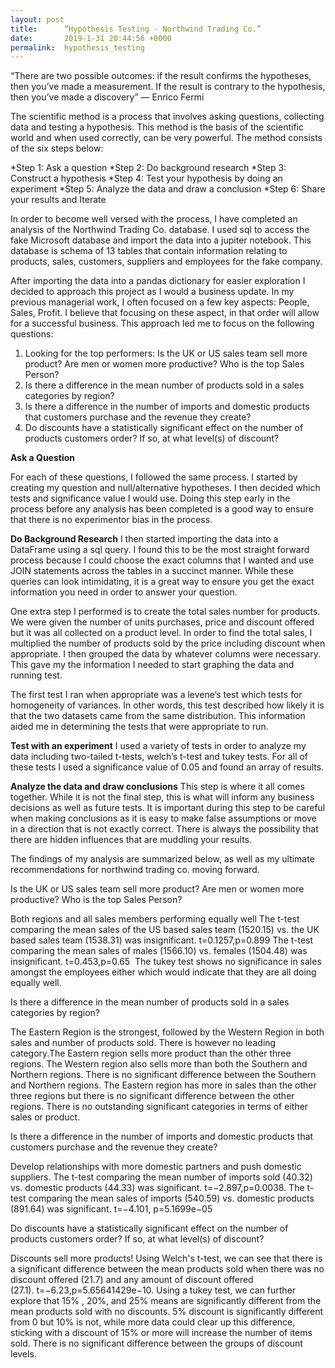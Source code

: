 ```yaml
---
layout: post
title:      “Hypothesis Testing - Northwind Trading Co.”
date:       2019-1-31 20:44:56 +0000
permalink:  hypothesis_testing
---
```


“There are two possible outcomes: if the result confirms the hypotheses, then you’ve made a measurement. If the result is contrary to the hypothesis, then you’ve made a discovery”
— Enrico Fermi


The scientific method is a process that involves asking questions, collecting data and testing a hypothesis. This method is the basis of the scientific world and when used correctly, can be very powerful. The method consists of the six steps below: 

*Step 1: Ask a question
*Step 2: Do background research
*Step 3: Construct a hypothesis
*Step 4: Test your hypothesis by doing an experiment
*Step 5: Analyze the data and draw a conclusion
*Step 6: Share your results and Iterate

In order to become well versed with the process, I have completed an analysis of the Northwind Trading Co. database. I used sql to access the fake Microsoft database and import the data into a jupiter notebook. This database is schema of 13 tables that contain information relating to products, sales, customers, suppliers and employees for the fake company. 

After importing the data into a pandas dictionary for easier exploration I decided to approach this project as I would a business update. In my previous managerial work, I often focused on a few key aspects: People, Sales, Profit. I believe that focusing on these aspect, in that order will allow for a successful business. This approach led me to focus on the following questions:

1. Looking for the top performers: Is the UK or US sales team sell more product? Are men or women more productive? Who is the top Sales Person?
2. Is there a difference in the mean number of products sold in a sales categories by region?
3. Is there a difference in the number of imports and domestic products that customers purchase and the revenue they create?
4. Do discounts have a statistically significant effect on the number of products customers order? If so, at what level(s) of discount?

<b>Ask a Question</b>

For each of these questions, I followed the same process. I started by creating my question and null/alternative hypotheses. I then decided which tests and significance value I would use. Doing this step early in the process before any analysis has been completed is a good way to ensure that there is no experimentor bias in the process. 

<b>Do Background Research</b>
I then started  importing the data into a DataFrame using a sql query. I found this to be the most straight forward process because I could choose the exact columns that I wanted and use JOIN statements across the tables in a succinct manner. While these queries can look intimidating, it is a great way to ensure you get the exact information you need in order to answer your question. 

One extra step I performed is to create the total sales number for products. We were given the number of units purchases, price and discount offered but it was all collected on a product level. In order to find the total sales, I multiplied the number of products sold by the price including discount when appropriate. I then grouped the data by whatever columns were necessary. This gave my the information I needed to start graphing the data and running test. 

The first test I ran when appropriate was a levene’s test which tests for homogeneity of variances. In other words, this test described how likely it is that the two datasets came from the same distribution. This information aided me in determining the tests that were appropriate to run. 

<b>Test with an experiment</b>
I used a variety of tests in order to analyze my data including two-tailed t-tests, welch’s t-test and tukey tests. For all of these tests I used a significance value of 0.05 and found an array of results. 

<b>Analyze the data and draw conclusions</b>
This step is where it all comes together. While it is not the final step, this is what will inform any business decisions as well as future tests. It is important during this step to be careful when making conclusions as it is easy to make false assumptions or move in a direction that is not exactly correct. There is always the possibility that there are hidden influences that are muddling your results. 

The findings of my analysis are summarized below, as well as my ultimate recommendations for northwind trading co. moving forward. 

Is the UK or US sales team sell more product? Are men or women more productive? Who is the top Sales Person?

Both regions and all sales members performing equally well
The t-test comparing the mean sales of the US based sales team (1520.15) vs. the UK based sales team (1538.31) was insignificant. t=0.1257,p=0.899
The t-test comparing the mean sales of males (1566.10) vs. females (1504.48) was insignificant. t=0.453,p=0.65 
The tukey test shows no significance in sales amongst the employees either which would indicate that they are all doing equally well.

Is there a difference in the mean number of products sold in a sales categories by region?

The Eastern Region is the strongest, followed by the Western Region in both sales and number of products sold. There is however no leading category.The Eastern region sells more product than the other three regions. The Western region also sells more than both the Southern and Northern regions. There is no significant difference between the Southern and Northern regions. The Eastern region has more in sales than the other three regions but there is no significant difference between the other regions. There is no outstanding significant categories in terms of either sales or product.

Is there a difference in the number of imports and domestic products that customers purchase and the revenue they create?

Develop relationships with more domestic partners and push domestic suppliers. The t-test comparing the mean number of imports sold (40.32) vs. domestic products (44.33) was significant. t=−2.897,p=0.0038. The t-test comparing the mean sales of imports (540.59) vs. domestic products (891.64) was significant. t=−4.101, p=5.1699e−05

Do discounts have a statistically significant effect on the number of products customers order? If so, at what level(s) of discount?

Discounts sell more products! Using Welch's t-test, we can see that there is a significant difference between the mean products sold when there was no discount offered (21.7) and any amount of discount offered (27.1). t=−6.23,p=5.65641429e−10. Using a tukey test, we can further explore that 15% , 20%, and 25% means are significantly different from the mean products sold with no discounts. 5% discount is significantly different from 0 but 10% is not, while more data could clear up this difference, sticking with a discount of 15% or more will increase the number of items sold. There is no significant difference between the groups of discount levels.



